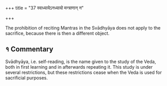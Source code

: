 +++
title = "37 स्वाध्यायेऽनध्यायो मन्त्राणान् न"

+++

The prohibition of reciting Mantras in the Svādhyāya does not apply to the sacrifice, because there is then a different object.

## १ Commentary

Svādhyāya, i.e. self-reading, is the name given to the study of the Veda, both in first learning and in afterwards repeating it. This study is under several restrictions, but these restrictions cease when the Veda is used for sacrificial purposes.
